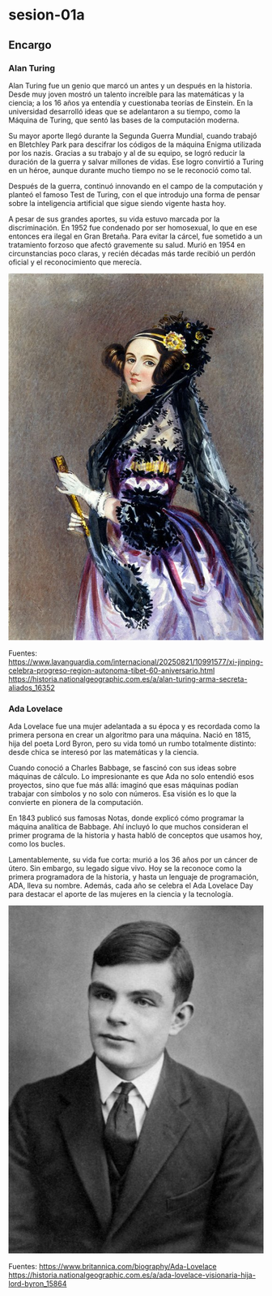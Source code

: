 # sesion-01a

## Encargo

### Alan Turing
Alan Turing fue un genio que marcó un antes y un después en la historia. Desde muy joven mostró un talento increíble para las matemáticas y la ciencia; a los 16 años ya entendía y cuestionaba teorías de Einstein. En la universidad desarrolló ideas que se adelantaron a su tiempo, como la Máquina de Turing, que sentó las bases de la computación moderna.

Su mayor aporte llegó durante la Segunda Guerra Mundial, cuando trabajó en Bletchley Park para descifrar los códigos de la máquina Enigma utilizada por los nazis. Gracias a su trabajo y al de su equipo, se logró reducir la duración de la guerra y salvar millones de vidas. Ese logro convirtió a Turing en un héroe, aunque durante mucho tiempo no se le reconoció como tal.

Después de la guerra, continuó innovando en el campo de la computación y planteó el famoso Test de Turing, con el que introdujo una forma de pensar sobre la inteligencia artificial que sigue siendo vigente hasta hoy.

A pesar de sus grandes aportes, su vida estuvo marcada por la discriminación. En 1952 fue condenado por ser homosexual, lo que en ese entonces era ilegal en Gran Bretaña. Para evitar la cárcel, fue sometido a un tratamiento forzoso que afectó gravemente su salud. Murió en 1954 en circunstancias poco claras, y recién décadas más tarde recibió un perdón oficial y el reconocimiento que merecía.

![Ada Lovelace](./imagenes/AdaLovelace.png)

Fuentes: 
https://www.lavanguardia.com/internacional/20250821/10991577/xi-jinping-celebra-progreso-region-autonoma-tibet-60-aniversario.html
https://historia.nationalgeographic.com.es/a/alan-turing-arma-secreta-aliados_16352

### Ada Lovelace
Ada Lovelace fue una mujer adelantada a su época y es recordada como la primera persona en crear un algoritmo para una máquina. Nació en 1815, hija del poeta Lord Byron, pero su vida tomó un rumbo totalmente distinto: desde chica se interesó por las matemáticas y la ciencia.

Cuando conoció a Charles Babbage, se fascinó con sus ideas sobre máquinas de cálculo. Lo impresionante es que Ada no solo entendió esos proyectos, sino que fue más allá: imaginó que esas máquinas podían trabajar con símbolos y no solo con números. Esa visión es lo que la convierte en pionera de la computación.

En 1843 publicó sus famosas Notas, donde explicó cómo programar la máquina analítica de Babbage. Ahí incluyó lo que muchos consideran el primer programa de la historia y hasta habló de conceptos que usamos hoy, como los bucles.

Lamentablemente, su vida fue corta: murió a los 36 años por un cáncer de útero. Sin embargo, su legado sigue vivo. Hoy se la reconoce como la primera programadora de la historia, y hasta un lenguaje de programación, ADA, lleva su nombre. Además, cada año se celebra el Ada Lovelace Day para destacar el aporte de las mujeres en la ciencia y la tecnología.

![Alan Turing](./imagenes/AlanTuring.png)


Fuentes: 
https://www.britannica.com/biography/Ada-Lovelace
https://historia.nationalgeographic.com.es/a/ada-lovelace-visionaria-hija-lord-byron_15864
